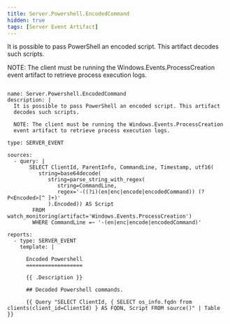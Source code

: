```yaml
---
title: Server.Powershell.EncodedCommand
hidden: true
tags: [Server Event Artifact]
---
```


It is possible to pass PowerShell an encoded script. This artifact
decodes such scripts.

NOTE: The client must be running the Windows.Events.ProcessCreation
event artifact to retrieve process execution logs.


<pre><code class="language-yaml">
name: Server.Powershell.EncodedCommand
description: |
  It is possible to pass PowerShell an encoded script. This artifact
  decodes such scripts.

  NOTE: The client must be running the Windows.Events.ProcessCreation
  event artifact to retrieve process execution logs.

type: SERVER_EVENT

sources:
  - query: |
       SELECT ClientId, ParentInfo, CommandLine, Timestamp, utf16(
          string=base64decode(
             string=parse_string_with_regex(
                string=CommandLine,
                regex='-((?i)(en|enc|encode|encodedCommand)) (?P&lt;Encoded&gt;[^ ]+)'
             ).Encoded)) AS Script
        FROM watch_monitoring(artifact='Windows.Events.ProcessCreation')
        WHERE CommandLine =~ '-(en|enc|encode|encodedCommand)'

reports:
  - type: SERVER_EVENT
    template: |

      Encoded Powershell
      ==================

      {{ .Description }}

      ## Decoded Powershell commands.

      {{ Query "SELECT ClientId, { SELECT os_info.fqdn from clients(client_id=ClientId) } AS FQDN, Script FROM source()" | Table }}

</code></pre>

